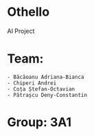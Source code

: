 # Othello
AI Project

# Team:
    - Băcăoanu Adriana-Bianca
    - Chiperi Andrei
    - Coța Ștefan-Octavian
    - Pătrașcu Deny-Constantin

# Group: 3A1